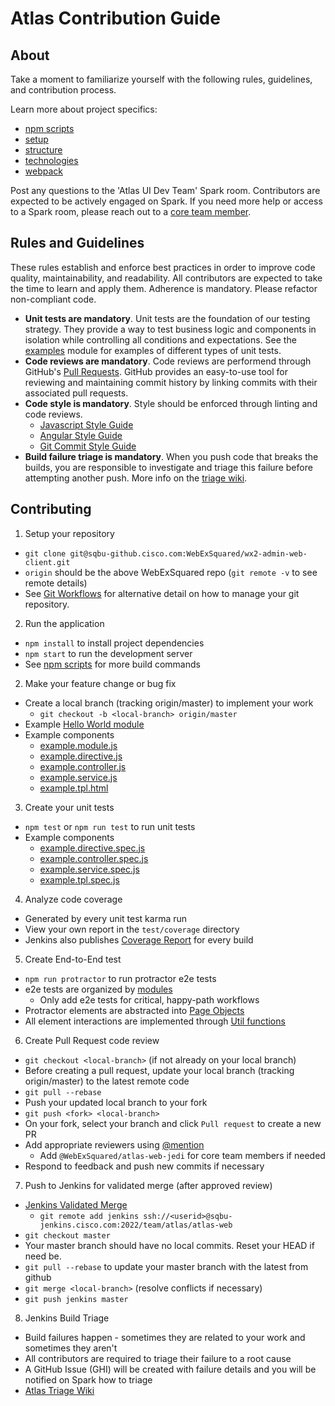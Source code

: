 # Atlas Contribution Guide

## About

Take a moment to familiarize yourself with the following rules, guidelines, and contribution process.

Learn more about project specifics:
* [npm scripts](docs/npm-scripts.md)
* [setup](docs/setup.md)
* [structure](docs/structure.md)
* [technologies](docs/technology.md)
* [webpack](docs/webpack.md)

Post any questions to the 'Atlas UI Dev Team' Spark room. Contributors are expected to be actively engaged on Spark. If you need more help or access to a Spark room, please reach out to a [core team member](http://cs.co/atlas-triage#im-still-stuck-who-can-i-contact).

## Rules and Guidelines

These rules establish and enforce best practices
in order to improve code quality, maintainability, and readability.
All contributors are expected to take the time to learn and apply them.
Adherence is mandatory. Please refactor non-compliant code.

* **Unit tests are mandatory**.  Unit tests are the foundation of our testing strategy.
  They provide a way to test business logic and components in isolation while controlling all conditions and expectations.
  See the [examples](examples/unit) module for examples of different types of unit tests.
* **Code reviews are mandatory**. Code reviews are performend through GitHub's [Pull Requests](https://help.github.com/articles/using-pull-requests/).
  GitHub provides an easy-to-use tool for reviewing and maintaining commit history by linking commits
  with their associated pull requests.
* **Code style is mandatory**. Style should be enforced through linting and code reviews.
  * [Javascript Style Guide](https://github.com/airbnb/javascript/tree/master/es5)
  * [Angular Style Guide](https://github.com/johnpapa/angular-styleguide/tree/master/a1)
  * [Git Commit Style Guide](http://chris.beams.io/posts/git-commit/)
* **Build failure triage is mandatory**. When you push code that breaks the builds, you are responsible to investigate
  and triage this failure before attempting another push. More info on the [triage wiki](http://cs.co/atlas-triage).

## Contributing

1. Setup your repository
  * `git clone git@sqbu-github.cisco.com:WebExSquared/wx2-admin-web-client.git`
  * `origin` should be the above WebExSquared repo (`git remote -v` to see remote details)
  * See [Git Workflows](docs/git-workflows.md) for alternative detail on how to manage your git repository.
2. Run the application
  * `npm install` to install project dependencies
  * `npm start` to run the development server
  * See [npm scripts](docs/npm-scripts.md) for more build commands
2. Make your feature change or bug fix
  * Create a local branch (tracking origin/master) to implement your work
    * `git checkout -b <local-branch> origin/master`
  * Example [Hello World module](docs/hello-world.md)
  * Example components
    * [example.module.js](examples/unit/example.module.js)
    * [example.directive.js](examples/unit/example.directive.js)
    * [example.controller.js](examples/unit/example.controller.js)
    * [example.service.js](examples/unit/example.service.js)
    * [example.tpl.html](examples/unit/example.tpl.html)
3. Create your unit tests
  * `npm test` or `npm run test` to run unit tests
  * Example components
    * [example.directive.spec.js](examples/unit/example.directive.spec.js)
    * [example.controller.spec.js](examples/unit/example.controller.spec.js)
    * [example.service.spec.js](examples/unit/example.service.spec.js)
    * [example.tpl.spec.js](examples/unit/example.tpl.spec.js)
4. Analyze code coverage
  * Generated by every unit test karma run
  * View your own report in the `test/coverage` directory
  * Jenkins also publishes [Coverage Report](https://sqbu-jenkins.cisco.com:8443/job/team/job/atlas/job/atlas-web/cobertura) for every build
5. Create End-to-End test
  * `npm run protractor` to run protractor e2e tests
  * e2e tests are organized by [modules](test/e2e-protractor)
    * Only add e2e tests for critical, happy-path workflows
  * Protractor elements are abstracted into [Page Objects](test/e2e-protractor/pages)
  * All element interactions are implemented through [Util functions](test/e2e-protractor/utils/test.utils.js)
6. Create Pull Request code review
  * `git checkout <local-branch>` (if not already on your local branch)
  * Before creating a pull request, update your local branch (tracking origin/master) to the latest remote code
  * `git pull --rebase`
  * Push your updated local branch to your fork
  * `git push <fork> <local-branch>`
  * On your fork, select your branch and click `Pull request` to create a new PR
  * Add appropriate reviewers using [@mention](https://github.com/blog/821-mention-somebody-they-re-notified)
    * Add `@WebExSquared/atlas-web-jedi` for core team members if needed
  * Respond to feedback and push new commits if necessary
7. Push to Jenkins for validated merge (after approved review)
  * [Jenkins Validated Merge](https://sqbu-jenkins.cisco.com:8443/job/team/job/atlas/job/atlas-web/repo.git/)
    * `git remote add jenkins ssh://<userid>@sqbu-jenkins.cisco.com:2022/team/atlas/atlas-web`
  * `git checkout master`
  * Your master branch should have no local commits. Reset your HEAD if need be.
  * `git pull --rebase` to update your master branch with the latest from github
  * `git merge <local-branch>` (resolve conflicts if necessary)
  * `git push jenkins master`
8. Jenkins Build Triage
  * Build failures happen - sometimes they are related to your work and sometimes they aren't
  * All contributors are required to triage their failure to a root cause
  * A GitHub Issue (GHI) will be created with failure details and you will be notified on Spark how to triage
  * [Atlas Triage Wiki](http://cs.co/atlas-triage)